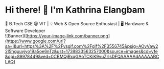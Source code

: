 # Hi there! 👋 I'm Kathrina Elangbam
🚀 B.Tech CSE @ VIT | 💡 Web & Open Source Enthusiast | 🖥️ Hardware & Software Developer  
![Banner]([https://your-image-link.com/banner.png](https://www.google.com/url?sa=i&url=https%3A%2F%2Fvsgif.com%2Fgif%2F3556745&psig=AOvVaw22I5hguuvjyo19a5oe6nTz&ust=1738833563257000&source=images&cd=vfe&opi=89978449&ved=0CBMQjRxqGAoTCKiK9vuZrIsDFQAAAAAdAAAAABCLAQ)


